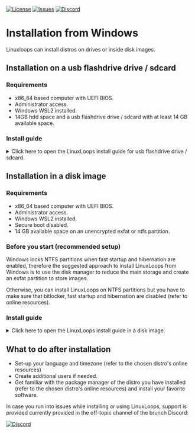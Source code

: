 <div id="top"></div>

<!-- Shields/Logos -->
[![License][license-shield]][license-url]
[![Issues][issues-shield]][issues-url]
[![Discord][discord-shield]][discord-url]

<!-- Installation Guide -->
# Installation from Windows

Linuxloops can install distros on drives or inside disk images.

## Installation on a usb flashdrive drive / sdcard

### Requirements
- x86_64 based computer with UEFI BIOS.
- Administrator access.
- Windows WSL2 installed.
- 14GB hdd space and a usb flashdrive drive / sdcard with at least 14 GB available space.

### Install guide

<details>
  <summary>Click here to open the LinuxLoops install guide for usb flashdrive drive / sdcard.</summary>

1. Open Ubuntu WSL2 and install `btrfs-progs`, `cryptsetup`, `curl`, `dosfstools`, `fdisk`, `tar` and `xz`.
If you intend to use the GUI installer, also make sure `zenity` package is installed.

`sudo apt update && sudo apt -y install btrfs-progs cryptsetup curl dosfstools fdisk tar xz-utils zenity`

2. Change the directory to your Windows Downloads folder (replace username with your Windows username).

`cd /mnt/c/Users/<your_username>/Downloads`
  
3. Download the linuxloops script:

`curl -O -L https://raw.githubusercontent.com/sebanc/linuxloops/main/linuxloops`
  
4. Launch Linuxloops install

- If your WSL version supports GUI applications, you can use the GUI installer by running:

`sudo bash ./linuxloops`

Follow the installer menu, choosing the distro, desktop environment, image path... (create the image in your Downloads folder: /mnt/c/Users/<your_username>/Downloads/distro.img)

- Otherwise using the command line:

Linuxloops arguments description:  
"-distro <distribution>": selects the linux distro (mandatory).  
"-env <desktop_environment>": selects the default desktop environment (optional, gnome desktop environment is usually selected by default).  
"-dst <path>": destination is the image path such as "/mnt/c/Users/<your_username>/Downloads/distro.img" (mandatory).  
"-s" <number>: size of the disk image in GB (optional, 14GB by default).  
"-z" <number>: size of the swap (optional) (optional, no swap by default).  
"-b": use btrfs format for the root filesystem (instead of ext4)  
"-e": enable rootfs and swap encryption (optional but highly recommended).  
"-n": automatically install the latest nvidia proprietary driver (optional).  
"-S": automatically apply Microsoft Surface patches from www.github.com/linux-surface (optional, Surface patches are not included by default) (optional).  

As an example `sudo bash ./linuxloops -distro ubuntu -env kde-full -dst /mnt/c/Users/username/Downloads/distro.img -s 24 -z 4 -e` will install ubuntu with the complete kde environment a disk image located at path "C:\Users\<your_username>\Downloads\distro.img" of 24GB size out of which 4GB are dedicated to swap and with an encrypted rootfs/swap.

5. Install Rufus and flash the file C:\Users\<your_username>\Downloads\distro.img to your usb flashdrive drive / sdcard.

6. Reboot your computer and choose your drive in the UEFI BIOS boot menu.

7. (Secure Boot enabled) You should see a blue screen, select "Enroll key from disk" -> EFI -> MOK.DER, confirm and reboot your computer.

</details>

## Installation in a disk image

### Requirements
- x86_64 based computer with UEFI BIOS.
- Administrator access.
- Windows WSL2 installed.
- Secure boot disabled.
- 14 GB available space on an unencrypted exfat or ntfs partition.

### Before you start (recommended setup)

Windows locks NTFS partitions when fast startup and hibernation are enabled, therefore the suggested approach to install LinuxLoops from Windows is to use the disk manager to reduce the main storage and create an exfat partition to store images.

Otherwise, you can install LinuxLoops on NTFS partitions but you have to make sure that bitlocker, fast startup and hibernation are disabled (refer to online resources).

### Install guide

<details>
  <summary>Click here to open the LinuxLoops install guide in a disk image.</summary>

1. Open Ubuntu WSL2 and install `btrfs-progs`, `cryptsetup`, `curl`, `dosfstools`, `fdisk`, `tar` and `xz`.
If you intend to use the GUI installer, also make sure `zenity` package is installed.

`sudo apt update && sudo apt -y install curl cryptsetup fdisk tar x11-xserver-utils xz-utils zenity`

2. Change the directory to your Windows Downloads folder (replace username with your Windows username).

`cd /mnt/c/Users/<your_username>/Downloads`
  
3. Download the linuxloops script:

`curl -O -L https://raw.githubusercontent.com/sebanc/linuxloops/main/linuxloops`
  
4. Launch Linuxloops install

- If your WSL version supports GUI applications, you can use the GUI installer by running:

`sudo bash ./linuxloops`

Follow the installer menu, choosing the distro, desktop environment, image path... (the image has to be installed on a NTFS or exfat partition ouside of the WSL VM such as: /mnt/c/Users/<your_username>/linuxloops/distro.img or /mnt/d/linuxloops/distro.img)

- Otherwise using the command line:

Linuxloops arguments description:  
"-distro <distribution>": selects the linux distro (mandatory).  
"-env <desktop_environment>": selects the default desktop environment (optional, gnome desktop environment is usually selected by default).  
"-dst <path>": destination is the image path such as "/mnt/c/Users/<your_username>/Downloads/distro.img" (mandatory).  
"-s" <number>: size of the disk image in GB (optional, 14GB by default).  
"-z" <number>: size of the swap (optional) (optional, no swap by default).  
"-b": use btrfs format for the root filesystem (instead of ext4)  
"-e": enable rootfs and swap encryption (optional but highly recommended).  
"-n": automatically install the latest nvidia proprietary driver (optional).  
"-S": automatically apply Microsoft Surface patches from www.github.com/linux-surface (optional, Surface patches are not included by default) (optional).  

As an example `sudo bash ./linuxloops -distro ubuntu -env kde-full -dst /mnt/c/Users/<your_username>/linuxloops/distro.img -s 24 -z 4 -e` will install ubuntu with the complete kde environment a disk image located at path "C:\Users\<your_username>\linuxloops\distro.img" of 24GB size out of which 4GB are dedicated to swap and with an encrypted rootfs/swap.

5. Install and open Grub2Win, click on "Manage Boot Menu" -> "Add a new entry" -> set "Type" as "Create user section", open the file C:\Users\<your_username>\linuxloops\distro.img.grub.txt and copy its content in the Grub2Win notepad window, save and close the Grub2Win notepad window then click "Apply" and "OK".

6. Reboot your computer and start the LinuxLoops grub entry from Grub2Win menu.

</details>

## What to do after installation
- Set-up your language and timezone (refer to the chosen distro's online resources)
- Create additional users if needed.
- Get familiar with the package manager of the distro you have installed (refer to the chosen distro's online resources) and install your favorite software.

In case you run into issues while installing or using LinuxLoops, support is provided currently provided in the off-topic channel of the brunch Discord:

[![Discord][discord-shield]][discord-url]

<!-- Reference Links -->
<!-- Badges -->
[license-shield]: https://img.shields.io/github/license/sebanc/linuxloops?label=License&logo=Github&style=flat-square
[license-url]: ./LICENSE
[issues-shield]: https://img.shields.io/github/issues/sebanc/linuxloops?label=Issues&logo=Github&style=flat-square
[issues-url]: https://github.com/sebanc/linuxloops/issues
[discord-shield]: https://img.shields.io/badge/Discord-Join-7289da?style=flat-square&logo=discord&logoColor=%23FFFFFF
[discord-url]: https://discord.gg/x2EgK2M
